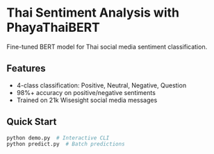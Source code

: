 # Thai Sentiment Analysis with PhayaThaiBERT

Fine-tuned BERT model for Thai social media sentiment classification.

## Features

- 4-class classification: Positive, Neutral, Negative, Question
- 98%+ accuracy on positive/negative sentiments
- Trained on 21k Wisesight social media messages

## Quick Start

```bash
python demo.py  # Interactive CLI
python predict.py  # Batch predictions
```
